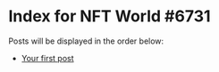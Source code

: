 # Index for NFT World #6731
Posts will be displayed in the order below:

- [Your first post](./001-first.md)

